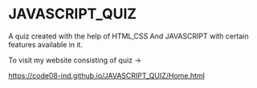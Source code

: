 # JAVASCRIPT_QUIZ
A quiz created with the help of HTML,CSS And JAVASCRIPT with certain features available in it.

To visit my website consisting of quiz ->

https://code08-ind.github.io/JAVASCRIPT_QUIZ/Home.html
